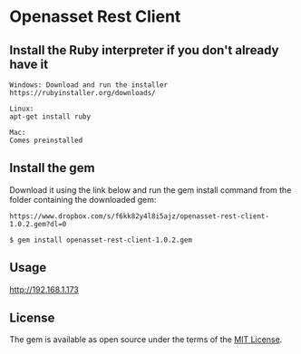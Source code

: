 # Openasset Rest Client

## Install the Ruby interpreter if you don't already have it

    Windows: Download and run the installer
    https://rubyinstaller.org/downloads/
    
    Linux:
    apt-get install ruby
    
    Mac:
    Comes preinstalled
    
## Install the gem

Download it using the link below and run the gem install command from the folder containing the downloaded gem:

    https://www.dropbox.com/s/f6kk82y4l8i5ajz/openasset-rest-client-1.0.2.gem?dl=0
    
    $ gem install openasset-rest-client-1.0.2.gem

## Usage

http://192.168.1.173


## License

The gem is available as open source under the terms of the [MIT License](http://opensource.org/licenses/MIT).

